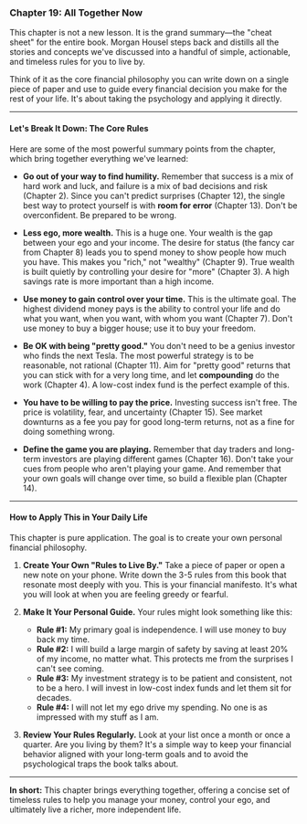 ### **Chapter 19: All Together Now**

This chapter is not a new lesson. It is the grand summary—the "cheat sheet" for the entire book. Morgan Housel steps back and distills all the stories and concepts we've discussed into a handful of simple, actionable, and timeless rules for you to live by.

Think of it as the core financial philosophy you can write down on a single piece of paper and use to guide every financial decision you make for the rest of your life. It's about taking the psychology and applying it directly.

---

#### **Let's Break It Down: The Core Rules**

Here are some of the most powerful summary points from the chapter, which bring together everything we've learned:

*   **Go out of your way to find humility.** Remember that success is a mix of hard work and luck, and failure is a mix of bad decisions and risk (Chapter 2). Since you can't predict surprises (Chapter 12), the single best way to protect yourself is with **room for error** (Chapter 13). Don't be overconfident. Be prepared to be wrong.

*   **Less ego, more wealth.** This is a huge one. Your wealth is the gap between your ego and your income. The desire for status (the fancy car from Chapter 8) leads you to spend money to show people how much you have. This makes you "rich," not "wealthy" (Chapter 9). True wealth is built quietly by controlling your desire for "more" (Chapter 3). A high savings rate is more important than a high income.

*   **Use money to gain control over your time.** This is the ultimate goal. The highest dividend money pays is the ability to control your life and do what you want, when you want, with whom you want (Chapter 7). Don't use money to buy a bigger house; use it to buy your freedom.

*   **Be OK with being "pretty good."** You don't need to be a genius investor who finds the next Tesla. The most powerful strategy is to be reasonable, not rational (Chapter 11). Aim for "pretty good" returns that you can stick with for a very long time, and let **compounding** do the work (Chapter 4). A low-cost index fund is the perfect example of this.

*   **You have to be willing to pay the price.** Investing success isn't free. The price is volatility, fear, and uncertainty (Chapter 15). See market downturns as a fee you pay for good long-term returns, not as a fine for doing something wrong.

*   **Define the game you are playing.** Remember that day traders and long-term investors are playing different games (Chapter 16). Don't take your cues from people who aren't playing your game. And remember that your own goals will change over time, so build a flexible plan (Chapter 14).

---

#### **How to Apply This in Your Daily Life**

This chapter is pure application. The goal is to create your own personal financial philosophy.

1.  **Create Your Own "Rules to Live By."** Take a piece of paper or open a new note on your phone. Write down the 3-5 rules from this book that resonate most deeply with you. This is your financial manifesto. It's what you will look at when you are feeling greedy or fearful.

2.  **Make It Your Personal Guide.** Your rules might look something like this:
    *   **Rule #1:** My primary goal is independence. I will use money to buy back my time.
    *   **Rule #2:** I will build a large margin of safety by saving at least 20% of my income, no matter what. This protects me from the surprises I can't see coming.
    *   **Rule #3:** My investment strategy is to be patient and consistent, not to be a hero. I will invest in low-cost index funds and let them sit for decades.
    *   **Rule #4:** I will not let my ego drive my spending. No one is as impressed with my stuff as I am.

3.  **Review Your Rules Regularly.** Look at your list once a month or once a quarter. Are you living by them? It's a simple way to keep your financial behavior aligned with your long-term goals and to avoid the psychological traps the book talks about.

---
**In short:** This chapter brings everything together, offering a concise set of timeless rules to help you manage your money, control your ego, and ultimately live a richer, more independent life.
